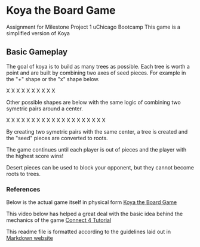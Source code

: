# Koya the Board Game
Assignment for Milestone Project 1 uChicago Bootcamp
This game is a simplified version of Koya

## Basic Gameplay
The goal of koya is to build as many trees as possible. Each tree is worth a point and are built by combining two axes of seed pieces. For example in the "+" shape  or the "x" shape below.

   X       X   X
 X X X       X
   X       X   X

Other possible shapes are below with the same logic of combining two symetric pairs around a center.

X               X     X X        X X
X X X       X X X       X        X 
    X       X           X X    X X 

By creating two symetric pairs with the same center, a tree is created and the "seed" pieces are converted to roots. 

The game continues until each player is out of pieces and the player with the highest score wins!

Desert pieces can be used to block your opponent, but they cannot become roots to trees.

### References

Below is the actual game itself in physical form
[Koya the Board Game](https://www.koyatheboardgame.com)

This video below has helped a great deal with the basic idea behind the mechanics of the game
[Connect 4 Tutorial](https://www.youtube.com/watch?v=aroYjgQH8Tw)

This readme file is formatted according to the guidelines laid out in [Markdown website](https://www.markdownguide.org/)
